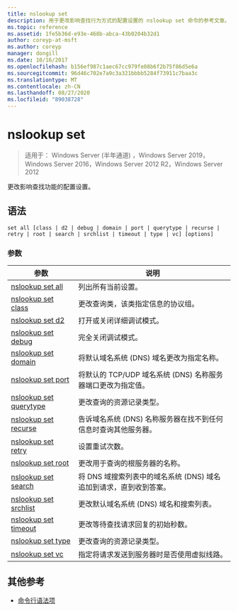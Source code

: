 ```yaml
---
title: nslookup set
description: 用于更改影响查找行为方式的配置设置的 nslookup set 命令的参考文章。
ms.topic: reference
ms.assetid: 1fe5b36d-e93e-468b-abca-43b0204b32d1
author: coreyp-at-msft
ms.author: coreyp
manager: dongill
ms.date: 10/16/2017
ms.openlocfilehash: b156ef987c1aec67cc979fe08b6f2b75f86d5e6a
ms.sourcegitcommit: 96d46c702e7a9c3a321bbbb5284f73911c7baa3c
ms.translationtype: MT
ms.contentlocale: zh-CN
ms.lasthandoff: 08/27/2020
ms.locfileid: "89038728"
---
```

# <a name="nslookup-set"></a>nslookup set

> 适用于： Windows Server (半年通道) ，Windows Server 2019，Windows Server 2016，Windows Server 2012 R2，Windows Server 2012

更改影响查找功能的配置设置。

## <a name="syntax"></a>语法

```
set all [class | d2 | debug | domain | port | querytype | recurse | retry | root | search | srchlist | timeout | type | vc] [options]
```

### <a name="parameters"></a>参数

| 参数 | 说明 |
| --------- | ----------- |
| [nslookup set all](nslookup-set-all.md) | 列出所有当前设置。 |
| [nslookup set class](nslookup-set-class.md) | 更改查询类，该类指定信息的协议组。 |
| [nslookup set d2](nslookup-set-d2.md) | 打开或关闭详细调试模式。 |
| [nslookup set debug](nslookup-set-debug.md) | 完全关闭调试模式。 |
| [nslookup set domain](nslookup-set-domain.md) | 将默认域名系统 (DNS) 域名更改为指定名称。 |
| [nslookup set port](nslookup-set-port.md) | 将默认的 TCP/UDP 域名系统 (DNS) 名称服务器端口更改为指定值。
| [nslookup set querytype](nslookup-set-querytype.md) | 更改查询的资源记录类型。 |
| [nslookup set recurse](nslookup-set-recurse.md) | 告诉域名系统 (DNS) 名称服务器在找不到任何信息时查询其他服务器。 |
| [nslookup set retry](nslookup-set-retry.md) | 设置重试次数。 |
| [nslookup set root](nslookup-set-root.md) | 更改用于查询的根服务器的名称。 |
| [nslookup set search](nslookup-set-search.md) | 将 DNS 域搜索列表中的域名系统 (DNS) 域名追加到请求，直到收到答案。 |
| [nslookup set srchlist](nslookup-set-srchlist.md) | 更改默认域名系统 (DNS) 域名和搜索列表。 |
| [nslookup set timeout](nslookup-set-timeout.md) | 更改等待查找请求回复的初始秒数。 |
| [nslookup set type](nslookup-set-type.md) | 更改查询的资源记录类型。 |
| [nslookup set vc](nslookup-set-vc.md) | 指定将请求发送到服务器时是否使用虚拟线路。 |

## <a name="additional-references"></a>其他参考

- [命令行语法项](command-line-syntax-key.md)
